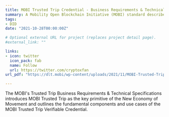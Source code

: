 ```yaml
---
title: MOBI Trusted Trip Credential - Business Requirements & Technical Specifications
summary: A Mobility Open Blockchain Initiative (MOBI) standard describes the business requirments and technical specifications for building the MOBI Trust Trip
tags:
- DID 
date: "2021-10-28T00:00:00Z"

# Optional external URL for project (replaces project detail page).
#external_link: ""

links:
- icon: twitter
  icon_pack: fab
  name: Follow
  url: https://twitter.com/cryptoxfan
url_pdf: "https://dlt.mobi/wp-content/uploads/2021/11/MOBI-Trusted-Trip-Standard.pdf"

---
```

The MOBI's Trusted Trip Business Requirements & Technical Specifications introduces MOBI Trusted Trip as the key primitive of the New Economy of Movement and outlines the fundamental components and use cases of the MOBI Trusted Trip Verifiable Credential.